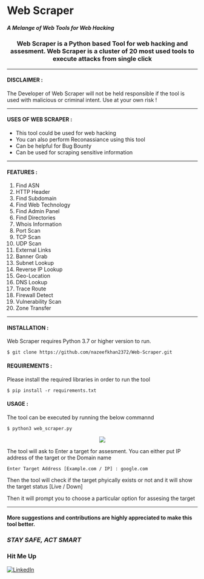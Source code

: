 # Web Scraper
##### _A Melange of Web Tools for Web Hacking_

<p align="center">
    <h3 align="center"> Web Scraper is a Python based Tool for web hacking and assesment. Web Scraper is a cluster of 20 most used tools to execute attacks from single click </h3>
</p>

***
#### DISCLAIMER :

The Developer of Web Scraper will not be held responsible if the tool is used with malicious or criminal intent. Use at your own risk !

*** 
#### USES OF WEB SCRAPER :
- This tool could be used for web hacking
- You can also perform Reconassiance using this tool
- Can be helpful for Bug Bounty 
- Can be used for scraping sensitive information

***
#### FEATURES :

 1. Find ASN
 2. HTTP Header
 3. Find Subdomain
 4. Find Web Technology
 5. Find Admin Panel
 6. Find Directories
 7. Whois Information
 8. Port Scan
 9. TCP Scan
 10. UDP Scan
 11. External Links
 12. Banner Grab
 13. Subnet Lookup
 14. Reverse IP Lookup
 15. Geo-Location
 16. DNS Lookup
 17. Trace Route
 18. Firewall Detect
 19. Vulnerability Scan
 20. Zone Transfer  

***
#### INSTALLATION :
Web Scraper requires Python 3.7 or higher version to run.
```
$ git clone https://github.com/nazeefkhan2372/Web-Scraper.git
```
#### REQUIREMENTS :
Please install the required libraries in order to run the tool
```
$ pip install -r requirements.txt
```

#### USAGE :
The tool can be executed by running the below commannd
```
$ python3 web_scraper.py
```


<p align="center">
<img src=https://github.com/nazeefkhan2372/Web-Scraper/blob/main/Images/Tool_image.PNG>
</p>

The tool will ask to Enter a target for assesment. You can either put IP address of the target or the Domain name
```
Enter Target Address [Example.com / IP] : google.com
```
 Then the tool will check if the target phyically exists or not and it will show the target status [Live / Down]
 
 Then it will prompt you to choose a particular option for assesing the target


***
#### More suggestions and contributions are highly appreciated to make this tool better.
### _STAY SAFE, ACT SMART_
### Hit Me Up
[![LinkedIn](https://img.shields.io/badge/LinkedIn-0077B5?style=for-the-badge&logo=linkedin&logoColor=white)](https://www.linkedin.com/in/nazeef-khan-0870351a2/)
